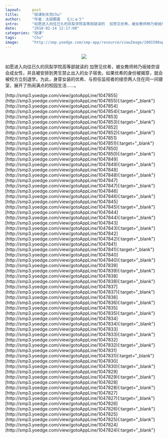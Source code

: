 ```yaml
---
layout:     post
title:      "授课到天亮Chu"
author:     "作者：太田顕喜   むにゅう"
intro:      "如愿进入向往已久的凤梨学院高等部就读的  加贺见优希，被女教师柿乃坂绫奈误会成女性，并且被安排到男生禁止出入的女子宿舍。如果优希的身份被揭穿，就会被校方立刻退学。为此，身穿女装的优希、与担任监视者的绫奈两人住在同一间寝室，展开了热闹满点的校园生活……。"
date:       "2018-02-14 12:17:08"
categories: "授课"
tags:       "Chu"
image:      "http://smp.yoedge.com/smp-app/resource/viewImage/1001590appline.png"
---
```

<div style="text-align: center">
<p><img src="http://smp.yoedge.com/smp-app/resource/viewImage/1001590appline.png"/></p>
</div>
<p class="post-meta">
<span>如愿进入向往已久的凤梨学院高等部就读的  加贺见优希，被女教师柿乃坂绫奈误会成女性，并且被安排到男生禁止出入的女子宿舍。如果优希的身份被揭穿，就会被校方立刻退学。为此，身穿女装的优希、与担任监视者的绫奈两人住在同一间寝室，展开了热闹满点的校园生活……。</span>
</p>
[http://smp3.yoedge.com/view/gotoAppLine/1047855](http://smp3.yoedge.com/view/gotoAppLine/1047855){:target="_blank"}
[http://smp3.yoedge.com/view/gotoAppLine/1047854](http://smp3.yoedge.com/view/gotoAppLine/1047854){:target="_blank"}
[http://smp3.yoedge.com/view/gotoAppLine/1047853](http://smp3.yoedge.com/view/gotoAppLine/1047853){:target="_blank"}
[http://smp3.yoedge.com/view/gotoAppLine/1047852](http://smp3.yoedge.com/view/gotoAppLine/1047852){:target="_blank"}
[http://smp3.yoedge.com/view/gotoAppLine/1047851](http://smp3.yoedge.com/view/gotoAppLine/1047851){:target="_blank"}
[http://smp3.yoedge.com/view/gotoAppLine/1047850](http://smp3.yoedge.com/view/gotoAppLine/1047850){:target="_blank"}
[http://smp3.yoedge.com/view/gotoAppLine/1047849](http://smp3.yoedge.com/view/gotoAppLine/1047849){:target="_blank"}
[http://smp3.yoedge.com/view/gotoAppLine/1047848](http://smp3.yoedge.com/view/gotoAppLine/1047848){:target="_blank"}
[http://smp3.yoedge.com/view/gotoAppLine/1047847](http://smp3.yoedge.com/view/gotoAppLine/1047847){:target="_blank"}
[http://smp3.yoedge.com/view/gotoAppLine/1047846](http://smp3.yoedge.com/view/gotoAppLine/1047846){:target="_blank"}
[http://smp3.yoedge.com/view/gotoAppLine/1047845](http://smp3.yoedge.com/view/gotoAppLine/1047845){:target="_blank"}
[http://smp3.yoedge.com/view/gotoAppLine/1047844](http://smp3.yoedge.com/view/gotoAppLine/1047844){:target="_blank"}
[http://smp3.yoedge.com/view/gotoAppLine/1047843](http://smp3.yoedge.com/view/gotoAppLine/1047843){:target="_blank"}
[http://smp3.yoedge.com/view/gotoAppLine/1047842](http://smp3.yoedge.com/view/gotoAppLine/1047842){:target="_blank"}
[http://smp3.yoedge.com/view/gotoAppLine/1047841](http://smp3.yoedge.com/view/gotoAppLine/1047841){:target="_blank"}
[http://smp3.yoedge.com/view/gotoAppLine/1047840](http://smp3.yoedge.com/view/gotoAppLine/1047840){:target="_blank"}
[http://smp3.yoedge.com/view/gotoAppLine/1047839](http://smp3.yoedge.com/view/gotoAppLine/1047839){:target="_blank"}
[http://smp3.yoedge.com/view/gotoAppLine/1047838](http://smp3.yoedge.com/view/gotoAppLine/1047838){:target="_blank"}
[http://smp3.yoedge.com/view/gotoAppLine/1047837](http://smp3.yoedge.com/view/gotoAppLine/1047837){:target="_blank"}
[http://smp3.yoedge.com/view/gotoAppLine/1047836](http://smp3.yoedge.com/view/gotoAppLine/1047836){:target="_blank"}
[http://smp3.yoedge.com/view/gotoAppLine/1047835](http://smp3.yoedge.com/view/gotoAppLine/1047835){:target="_blank"}
[http://smp3.yoedge.com/view/gotoAppLine/1047834](http://smp3.yoedge.com/view/gotoAppLine/1047834){:target="_blank"}
[http://smp3.yoedge.com/view/gotoAppLine/1047833](http://smp3.yoedge.com/view/gotoAppLine/1047833){:target="_blank"}
[http://smp3.yoedge.com/view/gotoAppLine/1047832](http://smp3.yoedge.com/view/gotoAppLine/1047832){:target="_blank"}
[http://smp3.yoedge.com/view/gotoAppLine/1047831](http://smp3.yoedge.com/view/gotoAppLine/1047831){:target="_blank"}
[http://smp3.yoedge.com/view/gotoAppLine/1047830](http://smp3.yoedge.com/view/gotoAppLine/1047830){:target="_blank"}
[http://smp3.yoedge.com/view/gotoAppLine/1047829](http://smp3.yoedge.com/view/gotoAppLine/1047829){:target="_blank"}
[http://smp3.yoedge.com/view/gotoAppLine/1047828](http://smp3.yoedge.com/view/gotoAppLine/1047828){:target="_blank"}
[http://smp3.yoedge.com/view/gotoAppLine/1047827](http://smp3.yoedge.com/view/gotoAppLine/1047827){:target="_blank"}
[http://smp3.yoedge.com/view/gotoAppLine/1047826](http://smp3.yoedge.com/view/gotoAppLine/1047826){:target="_blank"}
[http://smp3.yoedge.com/view/gotoAppLine/1047825](http://smp3.yoedge.com/view/gotoAppLine/1047825){:target="_blank"}
[http://smp3.yoedge.com/view/gotoAppLine/1047824](http://smp3.yoedge.com/view/gotoAppLine/1047824){:target="_blank"}


